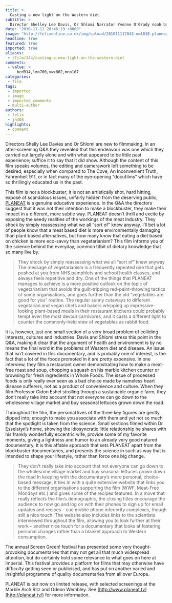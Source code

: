 ```yaml
---
title: >
  Casting a new light on the Western diet
subtitle: >
  Director Shelley Lee Davis, Or Shlomi Narrator Yvonne O'Grady noah baker
date: "2010-11-11 20:46:19 +0000"
image: "http://felixonline.co.uk/img/upload/201011112043-nm1010-planneat.jpg"
headline: true
featured: true
imported: true
aliases:
 - /film/344/casting-a-new-light-on-the-western-diet
comments:
 - value: >
     bcd914,lmn700,vwx862,mno107
categories:
 - film
tags:
 - imported
 - image
 - imported_comments
 - multi-author
authors:
 - felix
 - jh308
highlights:
 - comment
---
```


Directors Shelly Lee Davies and Or Shlomi are new to filmmaking. In an after-screening Q&A they revealed that this endeavour was one which they carried out largely alone and with what appeared to be little past experience; suffice it to say that it did show. Although the content of this film speaks volumes, the editing and camerawork left something to be desired, especially when compared to The Cove, An Inconvenient Truth, Fahrenheit 911, or in fact many of the eye-opening “docufilms” which have so thrillingly educated us in the past.

This film is not a blockbuster; it is not an artistically shot, hard hitting, exposé of scandalous issues, unfairly hidden from the deserving public; [PLANEAT](http://planeat.tv/) is a genuine educative experience. In the Q&A the directors suggest that it was not their intention to make a blockbuster, they make their impact in a different, more subtle way. PLANEAT doesn’t thrill and excite by exposing the seedy realities of the workings of the meat industry. They shock by simply reassessing what we all “sort of” knew anyway. I’ll bet a lot of people know that a meat based diet is more environmentally damaging than plant based alternatives, but how many know that eating a diet based on chicken is more eco-savvy than vegetarianism? This film informs you of the science behind the everyday, common titbit of dietary knowledge that so many live by.
> They shock by simply reassessing what we all “sort of” knew anyway
The message of vegetarianism is a frequently repeated one that gets pushed at you from NHS pamphlets and school health classes, and always feels repetitive and dry. One of the things that PLANEAT manages to achieve is a more positive outlook on the topic of vegetarianism that avoids the guilt-tripping red-paint-throwing tactics of some organisations, and goes further than the old “vegetables are good for you” routine. The regular sunny cutaways to different vegetarian and vegan chefs and bakers whipping up impressive-looking plant-based meals in their restaurant kitchens could probably tempt even the most devout carnivores, and it casts a different light to counter the commonly-held view of vegetables as rabbit food.

It is, however, just one small section of a very broad problem of colliding interests, cultures and industries. Davis and Shlomi stress this point in the Q&A, making it clear that the argument of health and environment is by no means the final word in the problems of Western diet and disease. An issue that isn’t covered in this documentary, and is probably one of interest, is the fact that a lot of the foods promoted in it are pretty expensive. In one interview, they film a restaurant owner demonstrating how to make a meat-free roast and soup, chopping a squash on his marble kitchen counter or browsing for fresh ingredients in Whole Foods. The issue of processed foods is only really ever seen as a bad choice made by nameless heart disease sufferers, not as a product of convenience and culture. When they film Professor Gidon Eshel strolling through a sustainable organic farm, they don’t really take into account that not everyone can go down to the wholesome village market and buy seasonal lettuces grown down the road.

Throughout the film, the personal lives of the three key figures are gently dipped into; enough to make you associate with them and yet not so much that the spotlight is taken from the science. Small sections filmed within Dr Esselstyn’s home, showing the idiosyncratic little relationship he shares with his frankly wonderfully eccentric wife, provide some of my favorite moments, giving a lightness and humor to an already very good natured documentary. It is this affable approach that sets PLANEAT apart from the blockbuster documentaries, and presents the science in such as way that is intended to shape your lifestyle, rather than force one big change.
> They don’t really take into account that not everyone can go down to the wholesome village market and buy seasonal lettuces grown down the road
In keeping with the documentary’s more personal, choice-based message, it ties in with a quite extensive website that links you to the different organisations supporting the film (WWF, Meat-Free Mondays etc.) and gives some of the recipes featured. In a move that really reflects the film’s demographic, the closing titles encourage the audience to now go and log on with their phones to sign up for email updates and recipes - cue mobile phone inferiority complexes, though still a nice touch. The website also includes links to the scientists interviewed throughout the film, allowing you to look further at their work – another nice touch for a documentary that looks at fostering personal changes rather than a blanket approach to Western consumption.

The annual Screen Green! festival has presented some very thought-provoking documentaries that may not get all that much widespread attention, but do certainly hold some relevance to what goes on here at Imperial. This festival provides a platform for films that may otherwise have difficulty getting seen or publicised, and has put on another varied and insightful programme of quality documentaries from all over Europe.

PLANEAT is out now on limited release, with selected screenings at the Marble Arch Ritz and Odeon Wembley. See [http://www.planeat.tv](http://planeat.tv/) for more information.

